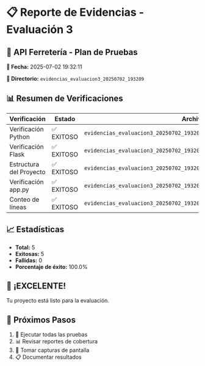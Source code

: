 # 📋 Reporte de Evidencias - Evaluación 3

## 🎯 API Ferretería - Plan de Pruebas

**📅 Fecha:** 2025-07-02 19:32:11

**📁 Directorio:** `evidencias_evaluacion3_20250702_193209`

## 📊 Resumen de Verificaciones

| Verificación | Estado | Archivo |
|--------------|--------|----------|
| Verificación Python | ✅ EXITOSO | `evidencias_evaluacion3_20250702_193209/logs/01_version_python.log` |
| Verificación Flask | ✅ EXITOSO | `evidencias_evaluacion3_20250702_193209/logs/02_verificacion_flask.log` |
| Estructura del Proyecto | ✅ EXITOSO | `evidencias_evaluacion3_20250702_193209/logs/03_estructura_proyecto.log` |
| Verificación app.py | ✅ EXITOSO | `evidencias_evaluacion3_20250702_193209/logs/04_verificacion_app.log` |
| Conteo de líneas | ✅ EXITOSO | `evidencias_evaluacion3_20250702_193209/logs/05_conteo_lineas.log` |

## 📈 Estadísticas

- **Total:** 5
- **Exitosas:** 5
- **Fallidas:** 0
- **Porcentaje de éxito:** 100.0%

## 🎉 ¡EXCELENTE!

Tu proyecto está listo para la evaluación.

## 📝 Próximos Pasos

1. 🧪 Ejecutar todas las pruebas
2. 📊 Revisar reportes de cobertura
3. 📸 Tomar capturas de pantalla
4. 📋 Documentar resultados


